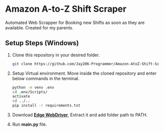 # Amazon A-to-Z Shift Scraper

Automated Web Scrapper for Booking new Shifts as soon as they are available. Created for my parents.

## Setup Steps (Windows)

1. Clone this repository in your desired folder.

   ```bash
   git clone https://github.com/Jay206-Programmer/Amazon-AtoZ-Shift-Scraper.git
   ```

2. Setup Virtual environment. Move inside the cloned repository and enter below commands in the terminal.

    ```bash
    python -m venv .env
    cd .env/Scripts/
    activate
    cd ../..
    pip install -r requirements.txt
    ```

3. Download **[Edge WebDriver](https://docs.microsoft.com/en-us/microsoft-edge/webdriver-chromium/?tabs=c-sharp)**, Extract it and add folder path to PATH.

4. Run **main.py** file. 